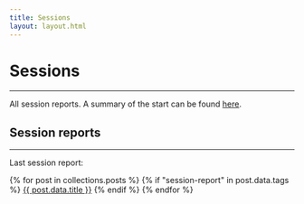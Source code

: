 ```yaml
---
title: Sessions
layout: layout.html
---
```

# Sessions

<hr>

All session reports. A summary of the start can be found [here](/start_summary/).

## Session reports

<hr>

Last session report:

{% for post in collections.posts %}
    {% if "session-report" in post.data.tags %}
        <a href="{{ post.url }}">{{ post.data.title }}</a>
    {% endif %}
{% endfor %}